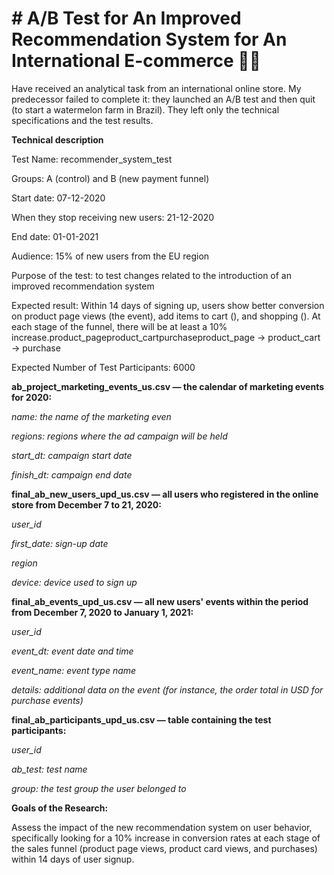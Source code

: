# # A/B Test for An Improved Recommendation System for An International E-commerce 🛒🆎

Have received an analytical task from an international online store. My predecessor failed to complete it: they launched an A/B test and then quit (to start a watermelon farm in Brazil). They left only the technical specifications and the test results.

**Technical description**

Test Name: recommender_system_test

Groups: A (control) and B (new payment funnel)

Start date: 07-12-2020

When they stop receiving new users: 21-12-2020

End date: 01-01-2021

Audience: 15% of new users from the EU region

Purpose of the test: to test changes related to the introduction of an improved recommendation system

Expected result: Within 14 days of signing up, users show better conversion on product page views (the event), add items to cart (), and shopping (). At each stage of the funnel, there will be at least a 10% 
increase.product_pageproduct_cartpurchaseproduct_page → product_cart → purchase

Expected Number of Test Participants: 6000

**ab_project_marketing_events_us.csv — the calendar of marketing events for 2020:**

*name: the name of the marketing even*

*regions: regions where the ad campaign will be held*

*start_dt: campaign start date*

*finish_dt: campaign end date*

**final_ab_new_users_upd_us.csv — all users who registered in the online store from December 7 to 21, 2020:**

*user_id*

*first_date: sign-up date*

*region*

*device: device used to sign up*

**final_ab_events_upd_us.csv — all new users' events within the period from December 7, 2020 to January 1, 2021:**

*user_id*

*event_dt: event date and time*

*event_name: event type name*

*details: additional data on the event (for instance, the order total in USD for purchase events)*

**final_ab_participants_upd_us.csv  — table containing the test participants:**

*user_id*

*ab_test: test name*

*group: the test group the user belonged to*

**Goals of the Research:**

Assess the impact of the new recommendation system on user behavior, specifically looking for a 10% increase in conversion rates at each stage of the sales funnel (product page views, product card views, and purchases) within 14 days of user signup.
